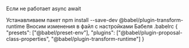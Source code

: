 Если не работает async await

<!-- /===\ -->

Устанавливаем пакет npm install --save-dev @babel/plugin-transform-runtime
Вносим изменения в файл с настройками Бабеля .babelrc { "presets":
["@babel/preset-env"], "plugins": ["@babel/plugin-proposal-class-properties",
"@babel/plugin-transform-runtime"] }

<!-- /===\ -->
